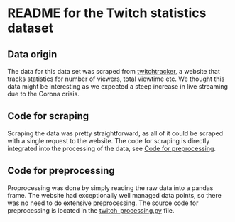 # README for the Twitch statistics dataset


## Data origin
The data for this data set was scraped from [twitchtracker](https://twitchtracker.com/statistics), a website that tracks
statistics for number of viewers, total viewtime etc. We thought this data might be interesting as we expected a steep 
increase in live streaming due to the Corona crisis.


## Code for scraping
Scraping the data was pretty straightforward, as all of it could be scraped with a single request to the website.
The code for scraping is directly integrated into the processing of the data, see [Code for preprocessing](#Code-for-preprocessing).

## Code for preprocessing

Proprocessing was done by simply reading the raw data into a pandas frame. The website had exceptionally well managed data points, 
so there was no need to do extensive preprocessing.
The source code for preprocessing is located in the [twitch_processing.py](../../src/data_management/twitch_processing.py) file.